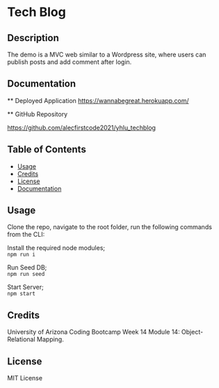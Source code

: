 # Tech Blog

## Description 

The demo is a MVC web similar to a Wordpress site, where users can publish posts and add comment after login.

## Documentation
** Deployed Application
https://wannabegreat.herokuapp.com/

** GitHub Repository

https://github.com/alecfirstcode2021/yhlu_techblog

## Table of Contents 

* [Usage](#usage)
* [Credits](#credits)
* [License](#license)
* [Documentation](#documentation)

## Usage 

Clone the repo, navigate to the root folder, run the following commands from the CLI:     

Install the required node modules;    
`npm run i`     

Run Seed DB;   
`npm run seed`     

Start Server;     
`npm start`     

## Credits

University of Arizona Coding Bootcamp Week 14 Module 14: Object-Relational Mapping.

## License

MIT License


   







